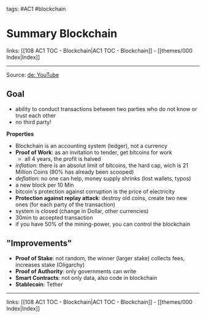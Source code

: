 tags: #AC1 #blockchain

# Summary Blockchain

links: [[108 AC1 TOC - Blockchain|AC1 TOC - Blockchain]] - [[themes/000 Index|Index]]

---

Source: [de: YouTube](https://www.youtube.com/watch?v=45D7n8tvMho)

## Goal

- ability to conduct transactions between two parties who do not know or trust each other
- no third party!

**Properties**

- Blockchain is an accounting system (ledger), not a currency
- **Proof of Work**: as an invitation to tender, get bitcoins for work
	- all 4 years, the profit is halved
- *inflation*: there is an absolut limit of bitcoins, the hard cap, wich is 21 Million Coins (90% has already been scooped)
- *deflation*: no one can help, money supply shrinks (lost wallets, typos)
- a new block per 10 Min
- bitcoin's protection against corruption is the price of electricity
- **Protection against replay attack**: destroy old coins, create two new ones (for each party of the transaction)
- system is closed (change in Dollar, other currencies)
- 30min to accepted transaction
- if you have 50% of the mining-power, you can control the blockchain

## "Improvements"

- **Proof of Stake**: not random, the winner (larger stake) collects fees, increases stake (Oligarchy)
- **Proof of Authority**: only governments can write
- **Smart Contracts**: not only data, also code in blockchain
- **Stablecoin**: Tether

---
links: [[108 AC1 TOC - Blockchain|AC1 TOC - Blockchain]] - [[themes/000 Index|Index]]